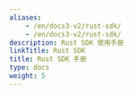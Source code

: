 ```yaml
---
aliases:
    - /en/docs3-v2/rust-sdk/
    - /en/docs3-v2/rust-sdk/
description: Rust SDK 使用手册
linkTitle: Rust SDK
title: Rust SDK 手册
type: docs
weight: 5
---
```

